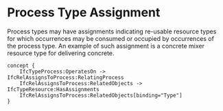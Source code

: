 Process Type Assignment
=======================

Process types may have assignments indicating re-usable resource types for which occurrences may be consumed or occupied by occurrences of the process type. An example of such assignment is a concrete mixer resource type for delivering concrete.

```
concept {
    IfcTypeProcess:OperatesOn -> IfcRelAssignsToProcess:RelatingProcess
    IfcRelAssignsToProcess:RelatedObjects -> IfcTypeResource:HasAssignments
    IfcRelAssignsToProcess:RelatedObjects[binding="Type"]
}
```
